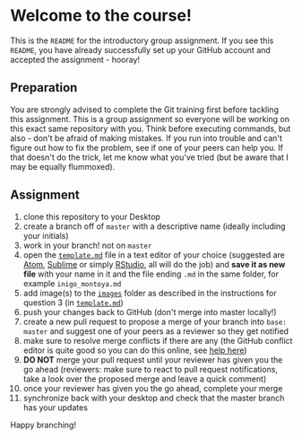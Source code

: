 # Welcome to the course!

This is the `README` for the introductory group assignment. If you see this `README`, you have already successfully set up your GitHub account and accepted the assignment - hooray!

## Preparation

You are strongly advised to complete the Git training first before tackling this assignment. This is a group assignment so everyone will be working on this exact same repository with you. Think before executing commands, but also - don't be afraid of making mistakes. If you run into trouble and can't figure out how to fix the problem, see if one of your peers can help you. If that doesn't do the trick, let me know what you've tried (but be aware that I may be equally flummoxed).

## Assignment

1. clone this repository to your Desktop
1. create a branch off of `master` with a descriptive name (ideally including your initials)
1. work in your branch! not on `master`
1. open the [`template.md`](/template.md) file in a text editor of your choice (suggested are [Atom](https://cub-computational-tools.github.io/syllabus/atom/), [Sublime](https://www.sublimetext.com/) or simply [RStudio](https://rstudio.com/products/rstudio/download/#download), all will do the job) and **save it as new file** with your name in it and the file ending `.md` in the same folder, for example `inigo_montoya.md`
1. add image(s) to the [`images`](/images) folder as described in the instructions for question 3 (in [`template.md`](/template.md))
1. push your changes back to GitHub (don't merge into master locally!)
1. create a new pull request to propose a merge of your branch into `base: master` and suggest one of your peers as a reviewer so they get notified
1. make sure to resolve merge conflicts if there are any (the GitHub conflict editor is quite good so you can do this online, see [help here](https://docs.github.com/en/github/collaborating-with-pull-requests/addressing-merge-conflicts/resolving-a-merge-conflict-on-github))
1. **DO NOT** merge your pull request until your reviewer has given you the go ahead (reviewers: make sure to react to pull request notifications, take a look over the proposed merge and leave a quick comment)
1. once your reviewer has given you the go ahead, complete your merge
1. synchronize back with your desktop and check that the master branch has your updates

Happy branching!

